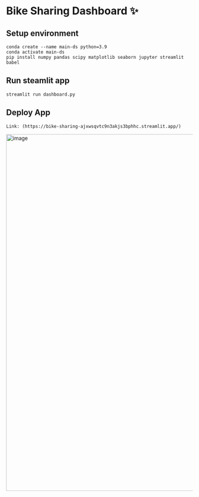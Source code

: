 # Bike Sharing Dashboard ✨

## Setup environment
```
conda create --name main-ds python=3.9
conda activate main-ds
pip install numpy pandas scipy matplotlib seaborn jupyter streamlit babel
```

## Run steamlit app
```
streamlit run dashboard.py
```

## Deploy App
```
Link: (https://bike-sharing-ajxwsqvtc9n3akjs3bphhc.streamlit.app/)
```
<img width="960" alt="image" src="https://github.com/rhisadkaptri/bike-sharing/assets/76622802/8e8da61b-bf35-4aa9-b1af-c361f087d346">


